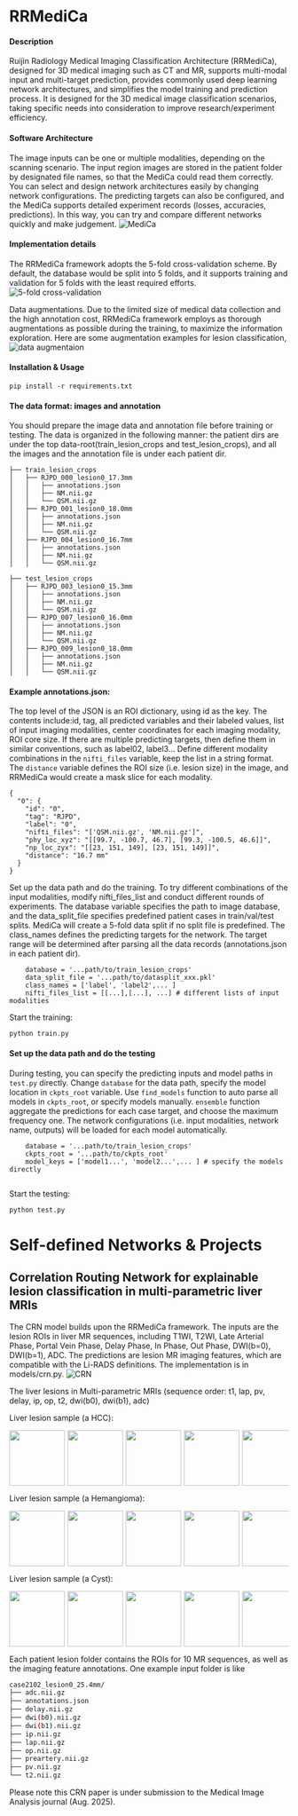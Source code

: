 # RRMediCa

#### Description
Ruijin Radiology Medical Imaging Classification Architecture (RRMediCa), designed for 3D medical imaging such as CT and MR, 
supports multi-modal input and multi-target prediction, provides commonly used deep learning network architectures, 
and simplifies the model training and prediction process. It is designed for the 3D medical image classification
scenarios, taking specific needs into consideration to improve research/experiment efficiency.

#### Software Architecture
The image inputs can be one or multiple modalities, depending on the scanning scenario. 
The input region images are stored in the patient folder by designated file names, so that the MediCa could read
 them correctly. You can select and design network architectures easily by changing network configurations.
The predicting targets can also be configured, and the MediCa supports detailed experiment records (losses, accuracies,
predictions). In this way, you can try and compare different networks quickly and make judgement. 
![MediCa](./images/MediCa.png)

#### Implementation details
The RRMediCa framework adopts the 5-fold cross-validation scheme. By default, the database would be split into 5 folds, 
and it supports training and validation for 5 folds with the least required efforts.
![5-fold cross-validation](images/datasplit-5fold.png)


Data augmentations. Due to the limited size of medical data collection and the high annotation cost, RRMediCa framework
employs as thorough augmentations as possible during the training, to maximize the information exploration. Here are some 
augmentation examples for lesion classification,
![data augmentaion](images/data-augmentations.png)


#### Installation & Usage

```Install the dependencies
pip install -r requirements.txt
```

#### The data format: images and annotation
You should prepare the image data and annotation file before training or testing. The data is organized 
in the following manner: the patient dirs are under the top data-root(train_lesion_crops and test_lesion_crops),
and all the images and the annotation file is under each patient dir. 

```commandline
├── train_lesion_crops
│   ├── RJPD_000_lesion0_17.3mm
│   │   ├── annotations.json
│   │   ├── NM.nii.gz
│   │   └── QSM.nii.gz
│   ├── RJPD_001_lesion0_18.0mm
│   │   ├── annotations.json
│   │   ├── NM.nii.gz
│   │   └── QSM.nii.gz
│   ├── RJPD_004_lesion0_16.7mm
│   │   ├── annotations.json
│   │   ├── NM.nii.gz
│   │   └── QSM.nii.gz

├── test_lesion_crops
│   ├── RJPD_003_lesion0_15.3mm
│   │   ├── annotations.json
│   │   ├── NM.nii.gz
│   │   └── QSM.nii.gz
│   ├── RJPD_007_lesion0_16.0mm
│   │   ├── annotations.json
│   │   ├── NM.nii.gz
│   │   └── QSM.nii.gz
│   ├── RJPD_009_lesion0_18.0mm
│   │   ├── annotations.json
│   │   ├── NM.nii.gz
│   │   └── QSM.nii.gz

```

#### Example annotations.json: 
The top level of the JSON is an ROI dictionary, using id as the key. The contents include:id, tag, 
all predicted variables and their labeled values, list of input imaging modalities, center coordinates for each imaging modality,
ROI core size. If there are multiple predicting targets, then define them in similar conventions, such as
label02, label3... Define different modality combinations in the `nifti_files` variable, keep the list in a string format. The `distance`
variable defines the ROI size (i.e. lesion size) in the image, and RRMediCa would create a mask slice for each modality.

```commandline
{
  "0": {
    "id": "0",
    "tag": "RJPD",
    "label": "0",
    "nifti_files": "['QSM.nii.gz', 'NM.nii.gz']",
    "phy_loc_xyz": "[[99.7, -100.7, 46.7], [99.3, -100.5, 46.6]]",
    "np_loc_zyx": "[[23, 151, 149], [23, 151, 149]]",
    "distance": "16.7 mm"
  }
}
```

Set up the data path and do the training. To try different combinations of the input modalities, modify nifti_files_list
and conduct different rounds of experiments. The database variable specifies the path to image database,
and the data_split_file specifies predefined patient cases in train/val/test splits. MediCa will create a 5-fold
data split if no split file is predefined. The class_names defines the predicting targets for the network. The 
target range will be determined after parsing all the data records (annotations.json in each patient dir).
```set up training path:
    database = '...path/to/train_lesion_crops'
    data_split_file = '...path/to/datasplit_xxx.pkl'
    class_names = ['label', 'label2',... ]
    nifti_files_list = [[...],[...], ...] # different lists of input modalities
```

Start the training:
```Start the training:
python train.py
```

#### Set up the data path and do the testing
During testing, you can specify the predicting inputs and model paths in `test.py` directly. 
Change `database` for the data path, specify the model location  in `ckpts_root` variable.
Use `find_models` function to auto parse all models in `ckpts_root`, or specify models manually.
`ensemble` function aggregate the predictions for each case target, and choose the maximum frequency one. The 
network configurations (i.e. input modalities, network name, outputs) will be loaded for each model automatically.

```set up testing path:
    database = '...path/to/train_lesion_crops'
    ckpts_root = '...path/to/ckpts_root'
    model_keys = ['model1...', 'model2...',... ] # specify the models directly
    
```
Start the testing:
```Start the testing:
python test.py
```


# Self-defined Networks & Projects
## Correlation Routing Network for explainable lesion classification in multi-parametric liver MRIs
The CRN model builds upon the RRMediCa framework. The inputs are the lesion ROIs in liver MR sequences, including T1WI,
T2WI, Late Arterial Phase, Portal Vein Phase, Delay Phase, In Phase, Out Phase, DWI(b=0), DWI(b=1), ADC. The predictions 
are lesion MR imaging features, which are compatible with the Li-RADS definitions. The implementation is in models/crn.py.
![CRN](images/fig_crn.jpg)

The liver lesions in Multi-parametric MRIs (sequence order: t1, lap, pv, delay, ip, op, t2, dwi(b0), dwi(b1), adc) 


Liver lesion sample (a HCC):
<div style="display: flex; overflow-x: auto; gap: 5px;">
    <img src="images/CRN/lesion-hcc/0preartery-test.gif" width="100">
    <img src="images/CRN/lesion-hcc/1lap-test.gif" width="100">
    <img src="images/CRN/lesion-hcc/2pv-test.gif" width="100">
    <img src="images/CRN/lesion-hcc/3delay-test.gif" width="100">
    <img src="images/CRN/lesion-hcc/4ip-test.gif" width="100">
    <img src="images/CRN/lesion-hcc/5op-test.gif" width="100">
    <img src="images/CRN/lesion-hcc/6t2-test.gif" width="100">
    <img src="images/CRN/lesion-hcc/7dwi(b0)-test.gif" width="100">
    <img src="images/CRN/lesion-hcc/8dwi(b1)-test.gif" width="100">
    <img src="images/CRN/lesion-hcc/9adc-test.gif" width="100">
</div>


Liver lesion sample (a Hemangioma):
<div style="display: flex; overflow-x: auto; gap: 5px;">
    <img src="images/CRN/lesion-hem/0preartery-test.gif" width="100">
    <img src="images/CRN/lesion-hem/1lap-test.gif" width="100">
    <img src="images/CRN/lesion-hem/2pv-test.gif" width="100">
    <img src="images/CRN/lesion-hem/3delay-test.gif" width="100">
    <img src="images/CRN/lesion-hem/4ip-test.gif" width="100">
    <img src="images/CRN/lesion-hem/5op-test.gif" width="100">
    <img src="images/CRN/lesion-hem/6t2-test.gif" width="100">
    <img src="images/CRN/lesion-hem/7dwi(b0)-test.gif" width="100">
    <img src="images/CRN/lesion-hem/8dwi(b1)-test.gif" width="100">
    <img src="images/CRN/lesion-hem/9adc-test.gif" width="100">
</div>

Liver lesion sample (a Cyst):
<div style="display: flex; overflow-x: auto; gap: 5px;">
    <img src="images/CRN/lesion-cyst/0preartery-test.gif" width="100">
    <img src="images/CRN/lesion-cyst/1lap-test.gif" width="100">
    <img src="images/CRN/lesion-cyst/2pv-test.gif" width="100">
    <img src="images/CRN/lesion-cyst/3delay-test.gif" width="100">
    <img src="images/CRN/lesion-cyst/4ip-test.gif" width="100">
    <img src="images/CRN/lesion-cyst/5op-test.gif" width="100">
    <img src="images/CRN/lesion-cyst/6t2-test.gif" width="100">
    <img src="images/CRN/lesion-cyst/7dwi(b0)-test.gif" width="100">
    <img src="images/CRN/lesion-cyst/8dwi(b1)-test.gif" width="100">
    <img src="images/CRN/lesion-cyst/9adc-test.gif" width="100">
</div>


Each patient lesion folder contains the ROIs for 10 MR sequences, as well as the imaging feature annotations.
One example input folder is like

```bash
case2102_lesion0_25.4mm/
├── adc.nii.gz
├── annotations.json
├── delay.nii.gz
├── dwi(b0).nii.gz
├── dwi(b1).nii.gz
├── ip.nii.gz
├── lap.nii.gz
├── op.nii.gz
├── preartery.nii.gz
├── pv.nii.gz
└── t2.nii.gz

```


Please note this CRN paper is under submission to the Medical Image Analysis journal (Aug. 2025).



